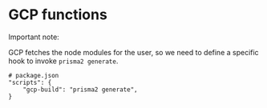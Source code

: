 # GCP functions

Important note:

GCP fetches the node modules for the user, so we need to define a specific hook to invoke `prisma2 generate`.

```
# package.json
"scripts": {
    "gcp-build": "prisma2 generate",
}
```
